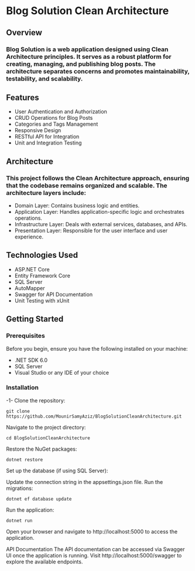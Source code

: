 # Blog Solution Clean Architecture

## Overview
### Blog Solution is a web application designed using Clean Architecture principles. It serves as a robust platform for creating, managing, and publishing blog posts. The architecture separates concerns and promotes maintainability, testability, and scalability.

## Features
* User Authentication and Authorization
* CRUD Operations for Blog Posts
* Categories and Tags Management
* Responsive Design
* RESTful API for Integration
* Unit and Integration Testing

## Architecture
### This project follows the Clean Architecture approach, ensuring that the codebase remains organized and scalable. The architecture layers include:

* Domain Layer: Contains business logic and entities.
* Application Layer: Handles application-specific logic and orchestrates operations.
* Infrastructure Layer: Deals with external services, databases, and APIs.
* Presentation Layer: Responsible for the user interface and user experience.
## Technologies Used
* ASP.NET Core
* Entity Framework Core
* SQL Server
* AutoMapper
* Swagger for API Documentation
* Unit Testing with xUnit
## Getting Started
### Prerequisites
Before you begin, ensure you have the following installed on your machine:

* .NET SDK 6.0
* SQL Server
* Visual Studio or any IDE of your choice
### Installation
-1- Clone the repository:
```
git clone https://github.com/MounirSamyAziz/BlogSolutionCleanArchitecture.git
```
Navigate to the project directory:


```
cd BlogSolutionCleanArchitecture
```
Restore the NuGet packages:

```
dotnet restore
```
Set up the database (if using SQL Server):

Update the connection string in the appsettings.json file.
Run the migrations:
```
dotnet ef database update
```
Run the application:

```
dotnet run
```
Open your browser and navigate to http://localhost:5000 to access the application.

API Documentation
The API documentation can be accessed via Swagger UI once the application is running. Visit http://localhost:5000/swagger to explore the available endpoints.
